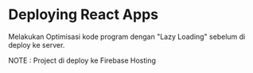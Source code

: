 # Deploying React Apps

Melakukan Optimisasi kode program dengan "Lazy Loading" sebelum di deploy ke server.

NOTE : Project di deploy ke Firebase Hosting
